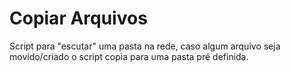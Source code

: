 # Copiar Arquivos
 Script para "escutar" uma pasta na rede, caso algum arquivo seja movido/criado o script copia para uma pasta pré definida.
